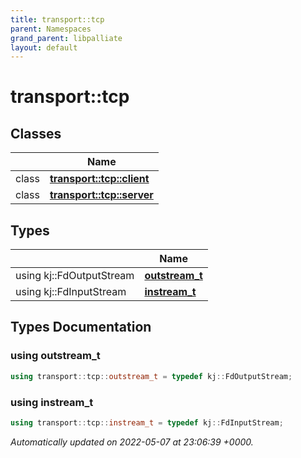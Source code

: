 ```yaml
---
title: transport::tcp
parent: Namespaces
grand_parent: libpalliate
layout: default
---
```


# transport::tcp



## Classes

|                | Name           |
| -------------- | -------------- |
| class | **[transport::tcp::client](/libpalliate/generated/Classes/classtransport_1_1tcp_1_1client)**  |
| class | **[transport::tcp::server](/libpalliate/generated/Classes/classtransport_1_1tcp_1_1server)**  |

## Types

|                | Name           |
| -------------- | -------------- |
| using kj::FdOutputStream | **[outstream_t](/libpalliate/generated/Namespaces/namespacetransport_1_1tcp#using-outstream-t)**  |
| using kj::FdInputStream | **[instream_t](/libpalliate/generated/Namespaces/namespacetransport_1_1tcp#using-instream-t)**  |

## Types Documentation

### using outstream_t

```cpp
using transport::tcp::outstream_t = typedef kj::FdOutputStream;
```


### using instream_t

```cpp
using transport::tcp::instream_t = typedef kj::FdInputStream;
```








_Automatically updated on 2022-05-07 at 23:06:39 +0000._
